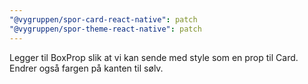 ```yaml
---
"@vygruppen/spor-card-react-native": patch
"@vygruppen/spor-theme-react-native": patch
---
```


Legger til BoxProp slik at vi kan sende med style som en prop til Card. Endrer også fargen på kanten til sølv.
